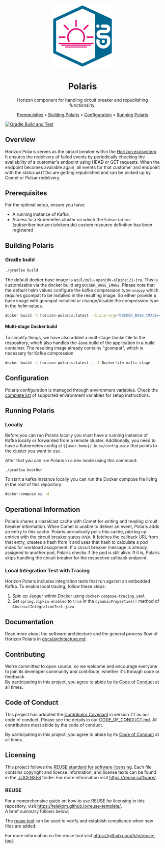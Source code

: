 <!--
Copyright 2024 Deutsche Telekom IT GmbH

SPDX-License-Identifier: Apache-2.0
-->

<p align="center">
  <img src="docs/img/Horizon.svg" alt="Polaris logo" width="200">
  <h1 align="center">Polaris</h1>
</p>

<p align="center">
  Horizon component for handling circuit breaker and republishing functionality.
</p>

<p align="center">
  <a href="#prerequisites">Prerequisites</a> •
  <a href="#building-polaris">Building Polaris</a> •
  <a href="#configuration">Configuration</a> •
  <a href="#running-polaris">Running Polaris</a>
</p>

<!--
[![REUSE status](https://api.reuse.software/badge/github.com/telekom/pubsub-horizon-polaris)](https://api.reuse.software/info/github.com/telekom/pubsub-horizon-polaris)
-->
[![Gradle Build and Test](https://github.com/telekom/pubsub-horizon-polaris/actions/workflows/gradle-build.yml/badge.svg)](https://github.com/telekom/pubsub-horizon-polaris/actions/workflows/gradle-build.yml)

## Overview

Horizon Polaris serves as the circuit breaker within the [Horizon ecosystem](https://github.com/telekom/pubsub-horizon). It ensures the redelivery of failed events by periodically checking the availability of a customer's endpoint using HEAD or GET requests. When the endpoint becomes available again, all events for that customer and endpoint with the status `WAITING` are getting republished and can be picked up by Comet or Pulsar redelivery.


## Prerequisites
For the optimal setup, ensure you have:

- A running instance of Kafka
- Access to a Kubernetes cluster on which the `Subscription` (subscriber.horizon.telekom.de) custom resource definition has been registered


## Building Polaris

### Gradle build

```bash
./gradlew build
```

The default docker base image is `azul/zulu-openjdk-alpine:21-jre`. This is customizable via the docker build arg `DOCKER_BASE_IMAGE`.
Please note that the default helm values configure the kafka compression type `snappy` which requires gcompat to be installed in the resulting image.
So either provide a base image with gcompat installed or change/disable the compression type in the helm values.

```bash
docker build -t horizon-polaris:latest --build-arg="DOCKER_BASE_IMAGE=<myjvmbaseimage:1.0.0>" . 
```

#### Multi-stage Docker build

To simplify things, we have also added a mult-stage Dockerfile to the respository, which also handles the Java build of the application in a build container. The resulting image already contains "gcompat", which is necessary for Kafka compression.

```bash
docker build -t horizon-polaris:latest . -f Dockerfile.multi-stage 
```

## Configuration
Polaris configuration is managed through environment variables. Check the [complete list](docs/environment-variables.md) of supported environment variables for setup instructions.

## Running Polaris
### Locally
Before you can run Polaris locally you must have a running instance of Kafka  locally or forwarded from a remote cluster.
Additionally, you need to have a Kubernetes config at `${user.home}/.kube/config.main` that points to the cluster you want to use.

After that you can run Polaris in a dev mode using this command:
```shell
./gradlew bootRun
```

To start a kafka instance locally you can run the Docker compose file living in the root of this repository:

```bash
docker-compuse up -d
```

## Operational Information

Polaris shares a Hazelcast cache with Comet for writing and reading circuit breaker information. When Comet is unable to deliver an event, Polaris adds an entry to this cache. Polaris periodically polls this cache, picking up entries with the circuit breaker status `OPEN`. It fetches the callback URL from that entry, creates a hash from it and uses that hash to calculate a pod index for workload assignment. If a circuit breaker message is already assigned to another pod, Polaris checks if the pod is still alive. If it is, Polaris skips handling the circuit breaker for the respective callback endpoint.

### Local Integration Test with Tracing

Horizon Polaris includes integration tests that run against an embedded Kafka. To enable local tracing, follow these steps:

1. Spin up Jaeger within Docker using `docker-compose-tracing.yaml`
2. Set `spring.zipkin.enabled` to `true` in the `dynamicProperties()` method of `AbstractIntegrationTest.java`

## Documentation

Read more about the software architecture and the general process flow of Horizon Polaris in [docs/architecture.md](docs/architecture.md).

## Contributing

We're committed to open source, so we welcome and encourage everyone to join its developer community and contribute, whether it's through code or feedback.  
By participating in this project, you agree to abide by its [Code of Conduct](./CODE_OF_CONDUCT.md) at all times.

## Code of Conduct

This project has adopted the [Contributor Covenant](https://www.contributor-covenant.org/) in version 2.1 as our code of conduct. Please see the details in our [CODE_OF_CONDUCT.md](CODE_OF_CONDUCT.md). All contributors must abide by the code of conduct.

By participating in this project, you agree to abide by its [Code of Conduct](./CODE_OF_CONDUCT.md) at all times.

## Licensing

This project follows the [REUSE standard for software licensing](https://reuse.software/).
Each file contains copyright and license information, and license texts can be found in the [./LICENSES](./LICENSES) folder. For more information visit https://reuse.software/.

### REUSE

For a comprehensive guide on how to use REUSE for licensing in this repository, visit https://telekom.github.io/reuse-template/.   
A brief summary follows below:

The [reuse tool](https://github.com/fsfe/reuse-tool) can be used to verify and establish compliance when new files are added.

For more information on the reuse tool visit https://github.com/fsfe/reuse-tool.
